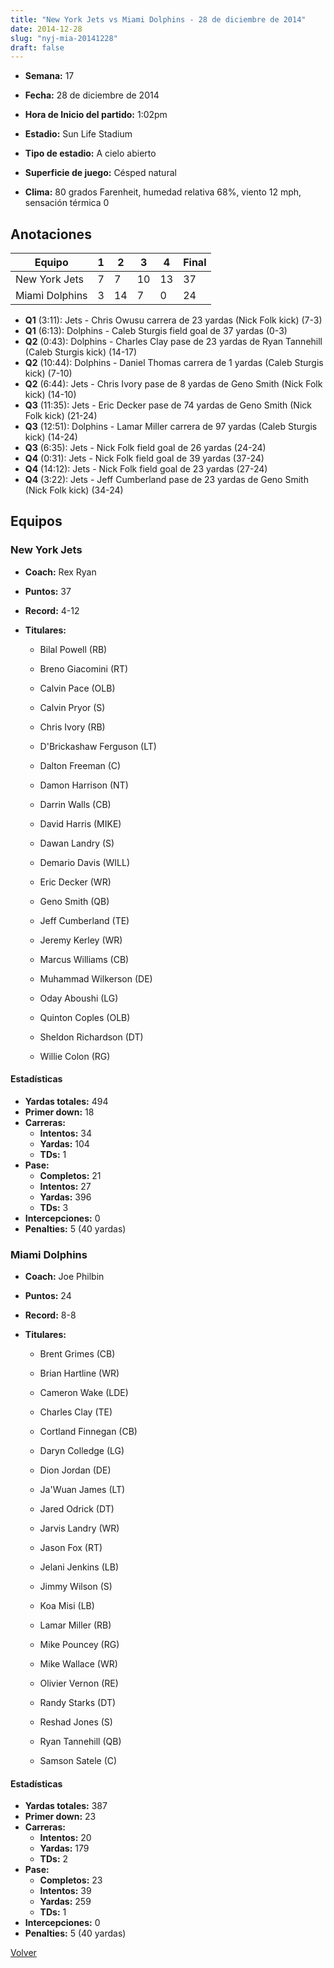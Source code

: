 ```yaml
---
title: "New York Jets vs Miami Dolphins - 28 de diciembre de 2014"
date: 2014-12-28
slug: "nyj-mia-20141228"
draft: false
---
```


* **Semana:** 17
* **Fecha:** 28 de diciembre de 2014

* **Hora de Inicio del partido:** 1:02pm
* **Estadio:** Sun Life Stadium
* **Tipo de estadio:** A cielo abierto
* **Superficie de juego:** Césped natural
* **Clima:** 80 grados Farenheit, humedad relativa 68%, viento 12 mph, sensación térmica 0





## Anotaciones
| Equipo | 1 | 2 | 3 | 4 | Final |
|--------|---|---|---|---|-------|
| New York Jets  | 7 | 7 | 10 | 13  | 37 |
| Miami Dolphins  | 3 | 14 | 7 | 0  | 24 |
* **Q1** (3:11): Jets - Chris Owusu carrera de 23 yardas (Nick Folk kick) (7-3)
* **Q1** (6:13): Dolphins - Caleb Sturgis field goal de 37 yardas (0-3)
* **Q2** (0:43): Dolphins - Charles Clay pase de 23 yardas de Ryan Tannehill (Caleb Sturgis kick) (14-17)
* **Q2** (10:44): Dolphins - Daniel Thomas carrera de 1 yardas (Caleb Sturgis kick) (7-10)
* **Q2** (6:44): Jets - Chris Ivory pase de 8 yardas de Geno Smith (Nick Folk kick) (14-10)
* **Q3** (11:35): Jets - Eric Decker pase de 74 yardas de Geno Smith (Nick Folk kick) (21-24)
* **Q3** (12:51): Dolphins - Lamar Miller carrera de 97 yardas (Caleb Sturgis kick) (14-24)
* **Q3** (6:35): Jets - Nick Folk field goal de 26 yardas (24-24)
* **Q4** (0:31): Jets - Nick Folk field goal de 39 yardas (37-24)
* **Q4** (14:12): Jets - Nick Folk field goal de 23 yardas (27-24)
* **Q4** (3:22): Jets - Jeff Cumberland pase de 23 yardas de Geno Smith (Nick Folk kick) (34-24)


## Equipos


### New York Jets
* **Coach:** Rex Ryan
* **Puntos:** 37
* **Record:** 4-12
* **Titulares:** 

  * Bilal Powell (RB) 

  * Breno Giacomini (RT) 

  * Calvin Pace (OLB) 

  * Calvin Pryor (S) 

  * Chris Ivory (RB) 

  * D'Brickashaw Ferguson (LT) 

  * Dalton Freeman (C) 

  * Damon Harrison (NT) 

  * Darrin Walls (CB) 

  * David Harris (MIKE) 

  * Dawan Landry (S) 

  * Demario Davis (WILL) 

  * Eric Decker (WR) 

  * Geno Smith (QB) 

  * Jeff Cumberland (TE) 

  * Jeremy Kerley (WR) 

  * Marcus Williams (CB) 

  * Muhammad Wilkerson (DE) 

  * Oday Aboushi (LG) 

  * Quinton Coples (OLB) 

  * Sheldon Richardson (DT) 

  * Willie Colon (RG) 

#### Estadísticas
* **Yardas totales:** 494
* **Primer down:** 18
* **Carreras:**
  * **Intentos:** 34
  * **Yardas:** 104
  * **TDs:** 1
* **Pase:**
  * **Completos:** 21
  * **Intentos:** 27
  * **Yardas:** 396
  * **TDs:** 3
* **Intercepciones:** 0
* **Penalties:** 5 (40 yardas)

### Miami Dolphins
* **Coach:** Joe Philbin
* **Puntos:** 24
* **Record:** 8-8
* **Titulares:** 

  * Brent Grimes (CB) 

  * Brian Hartline (WR) 

  * Cameron Wake (LDE) 

  * Charles Clay (TE) 

  * Cortland Finnegan (CB) 

  * Daryn Colledge (LG) 

  * Dion Jordan (DE) 

  * Ja'Wuan James (LT) 

  * Jared Odrick (DT) 

  * Jarvis Landry (WR) 

  * Jason Fox (RT) 

  * Jelani Jenkins (LB) 

  * Jimmy Wilson (S) 

  * Koa Misi (LB) 

  * Lamar Miller (RB) 

  * Mike Pouncey (RG) 

  * Mike Wallace (WR) 

  * Olivier Vernon (RE) 

  * Randy Starks (DT) 

  * Reshad Jones (S) 

  * Ryan Tannehill (QB) 

  * Samson Satele (C) 

#### Estadísticas
* **Yardas totales:** 387
* **Primer down:** 23
* **Carreras:**
  * **Intentos:** 20
  * **Yardas:** 179
  * **TDs:** 2
* **Pase:**
  * **Completos:** 23
  * **Intentos:** 39
  * **Yardas:** 259
  * **TDs:** 1
* **Intercepciones:** 0
* **Penalties:** 5 (40 yardas)


[Volver](/historia/2014)
